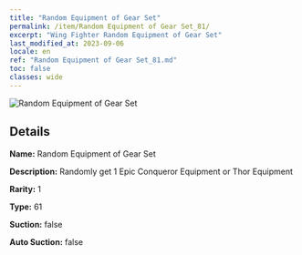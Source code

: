 ```yaml
---
title: "Random Equipment of Gear Set"
permalink: /item/Random Equipment of Gear Set_81/
excerpt: "Wing Fighter Random Equipment of Gear Set"
last_modified_at: 2023-09-06
locale: en
ref: "Random Equipment of Gear Set_81.md"
toc: false
classes: wide
---
```



 ![Random Equipment of Gear Set](/images/item/Random_Equipment_of_Gear_Set_p.png)



## Details

 **Name:** Random Equipment of Gear Set 

 **Description:** Randomly get 1 Epic Conqueror Equipment or Thor Equipment

 **Rarity:** 1 

 **Type:** 61 

 **Suction:** false 

 **Auto Suction:** false 


